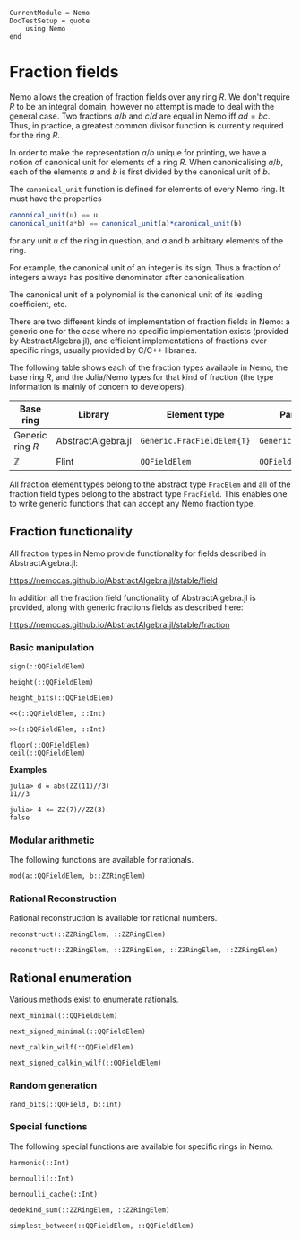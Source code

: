 ```@meta
CurrentModule = Nemo
DocTestSetup = quote
    using Nemo
end
```

# Fraction fields

Nemo allows the creation of fraction fields over any ring $R$. We don't require
$R$ to be an integral domain, however no attempt is made to deal with the
general case. Two fractions $a/b$ and $c/d$ are equal in Nemo iff $ad = bc$.
Thus, in practice, a greatest common divisor function is currently required for
the ring $R$.

In order to make the representation $a/b$ unique for printing, we have a notion
of canonical unit for elements of a ring $R$. When canonicalising $a/b$, each
of the elements $a$ and $b$ is first divided by the canonical unit of $b$.

The `canonical_unit` function is defined for elements of every Nemo ring. It
must have the properties

```julia
canonical_unit(u) == u
canonical_unit(a*b) == canonical_unit(a)*canonical_unit(b)
```

for any unit $u$ of the ring in question, and $a$ and $b$ arbitrary elements
of the ring.

For example, the canonical unit of an integer is its sign. Thus a fraction of
integers always has positive denominator after canonicalisation.

The canonical unit of a polynomial is the canonical unit of its leading
coefficient, etc.

There are two different kinds of implementation of fraction fields in Nemo: a
generic one for the case where no specific implementation exists (provided by
AbstractAlgebra.jl), and efficient implementations of fractions over specific rings,
usually provided by C/C++ libraries.

The following table shows each of the fraction types available in Nemo, the
base ring $R$, and the Julia/Nemo types for that kind of fraction (the type
information is mainly of concern to developers).

Base ring        | Library            | Element type               | Parent type
-----------------|--------------------|----------------------------|----------------------
Generic ring $R$ | AbstractAlgebra.jl | `Generic.FracFieldElem{T}` | `Generic.FracField{T}`
$\mathbb{Z}$     | Flint              | `QQFieldElem`              | `QQField`

All fraction element types belong to the abstract type `FracElem` and all of
the fraction field types belong to the abstract type `FracField`. This enables
one to write generic functions that can accept any Nemo fraction type.

## Fraction functionality

All fraction types in Nemo provide functionality for fields described in
AbstractAlgebra.jl:

<https://nemocas.github.io/AbstractAlgebra.jl/stable/field>

In addition all the fraction field functionality of AbstractAlgebra.jl is provided,
along with generic fractions fields as described here:

<https://nemocas.github.io/AbstractAlgebra.jl/stable/fraction>

### Basic manipulation

```@docs
sign(::QQFieldElem)
```

```@docs
height(::QQFieldElem)
```

```@docs
height_bits(::QQFieldElem)
```

```@docs
<<(::QQFieldElem, ::Int)
```

```@docs
>>(::QQFieldElem, ::Int)
```

```@docs
floor(::QQFieldElem)
ceil(::QQFieldElem)
```

**Examples**

```jldoctest
julia> d = abs(ZZ(11)//3)
11//3

julia> 4 <= ZZ(7)//ZZ(3)
false
```

### Modular arithmetic

The following functions are available for rationals.

```@docs
mod(a::QQFieldElem, b::ZZRingElem)
```

### Rational Reconstruction

Rational reconstruction is available for rational numbers.

```@docs
reconstruct(::ZZRingElem, ::ZZRingElem)
```

```@docs
reconstruct(::ZZRingElem, ::ZZRingElem, ::ZZRingElem, ::ZZRingElem)
```

## Rational enumeration

Various methods exist to enumerate rationals.

```@docs
next_minimal(::QQFieldElem)
```

```@docs
next_signed_minimal(::QQFieldElem)
```

```@docs
next_calkin_wilf(::QQFieldElem)
```

```@docs
next_signed_calkin_wilf(::QQFieldElem)
```

### Random generation

```@docs
rand_bits(::QQField, b::Int)
```

### Special functions

The following special functions are available for specific rings in Nemo.

```@docs
harmonic(::Int)
```

```@docs
bernoulli(::Int)
```

```@docs
bernoulli_cache(::Int)
```

```@docs
dedekind_sum(::ZZRingElem, ::ZZRingElem)
```

```@docs
simplest_between(::QQFieldElem, ::QQFieldElem)
```
